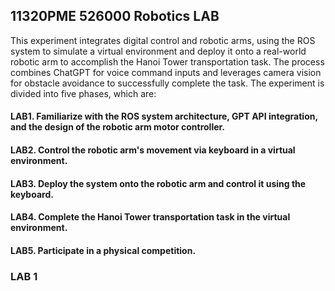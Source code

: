 ## 11320PME 526000 Robotics LAB
This experiment integrates digital control and robotic arms, using the ROS system to simulate a virtual environment and deploy it onto a real-world robotic arm to accomplish the Hanoi Tower transportation task. The process combines ChatGPT for voice command inputs and leverages camera vision for obstacle avoidance to successfully complete the task. The experiment is divided into five phases, which are:
#### LAB1. Familiarize with the ROS system architecture, GPT API integration, and the design of the robotic arm motor controller.
#### LAB2. Control the robotic arm's movement via keyboard in a virtual environment.
#### LAB3. Deploy the system onto the robotic arm and control it using the keyboard.
#### LAB4. Complete the Hanoi Tower transportation task in the virtual environment.
#### LAB5. Participate in a physical competition.
### LAB 1
